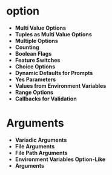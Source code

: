 
# option
+ **Multi Value Options**<br>
+ **Tuples as Multi Value Options**<br>
+ **Multiple Options**<br>
+ **Counting**<br>
+ **Boolean Flags**<br>
+ **Feature Switches**<br>
+ **Choice Options**<br>
+ **Dynamic Defaults for Prompts**<br>
+ **Yes Parameters**<br>
+ **Values from Environment Variables**<br>
+ **Range Options**<br>
+ **Callbacks for Validation**<br>

# Arguments
 + **Variadic Arguments**<br>
 + **File Arguments**<br>
 + **File Path Arguments** <br>
 + **Environment Variables Option-Like** <br>
 + **Arguments**<br>

<!--stackedit_data:
eyJoaXN0b3J5IjpbNjg3MzUzODUwLDM5MjU3MTQzMywtMTUwOD
Q5NjI5MywxODA3MjQ1NTIwLC0zMDQ3MTQ5MjQsMTU0MzU0NTA2
Myw3MzA5OTgxMTZdfQ==
-->